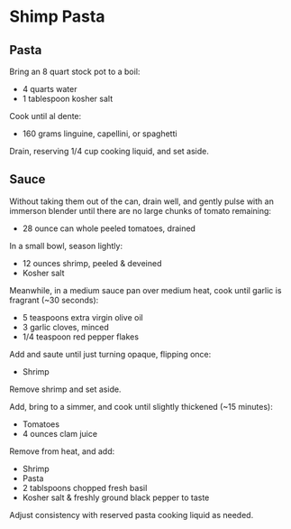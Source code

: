 Shimp Pasta
===========

Pasta
-----

Bring an 8 quart stock pot to a boil:

- 4 quarts water
- 1 tablespoon kosher salt

Cook until al dente:

- 160 grams linguine, capellini, or spaghetti

Drain, reserving 1/4 cup cooking liquid, and set aside.

Sauce
-----

Without taking them out of the can, drain well, and gently pulse with an immerson blender until there are no large chunks of tomato remaining:

- 28 ounce can whole peeled tomatoes, drained

In a small bowl, season lightly:

- 12 ounces shrimp, peeled & deveined
- Kosher salt

Meanwhile, in a medium sauce pan over medium heat, cook until garlic is fragrant (~30 seconds):

- 5 teaspoons extra virgin olive oil
- 3 garlic cloves, minced
- 1/4 teaspoon red pepper flakes

Add and saute until just turning opaque, flipping once:

- Shrimp

Remove shrimp and set aside.

Add, bring to a simmer, and cook until slightly thickened (~15 minutes):

- Tomatoes
- 4 ounces clam juice

Remove from heat, and add:

- Shrimp
- Pasta
- 2 tablspoons chopped fresh basil
- Kosher salt & freshly ground black pepper to taste

Adjust consistency with reserved pasta cooking liquid as needed.
